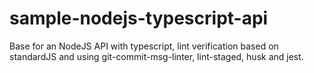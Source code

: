 # sample-nodejs-typescript-api
Base for an NodeJS API with typescript, lint verification based on standardJS and using git-commit-msg-linter, lint-staged, husk and jest. 

